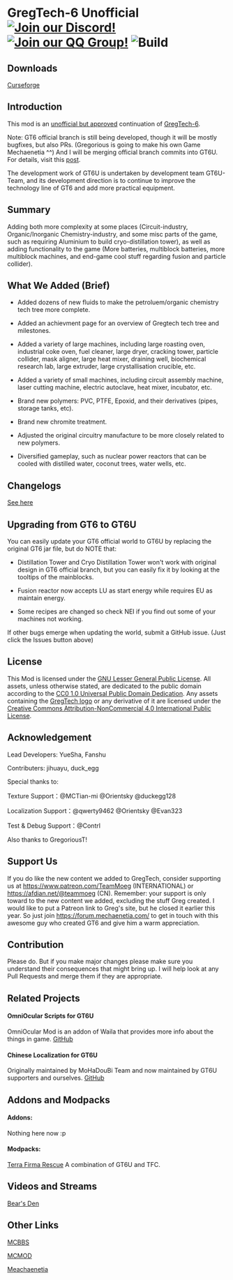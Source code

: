 # GregTech-6 Unofficial [![Join our Discord!](https://img.shields.io/badge/Discord-Join%20Us-blue)](https://discord.gg/BWn6E94) [![Join our QQ Group!](https://img.shields.io/badge/QQ-Join%20US-brightgreen)](https://jq.qq.com/?_wv=1027&k=uhBLbHnI) ![Build](https://github.com/GregTech6-Unofficial/GregTech6-Unofficial/workflows/Build/badge.svg) 

## Downloads

[Curseforge](https://www.curseforge.com/minecraft/mc-mods/gregtech6-unofficial)


## Introduction

This mod is an [unofficial but approved](https://forum.mechaenetia.com/tag/approved) continuation of [GregTech-6](https://github.com/GregTech6/gregtech6). 

Note: GT6 official branch is still being developed, though it will be mostly bugfixes, but also PRs. (Gregorious is going to make his own Game Mechaenetia ^^) And I will be merging official branch commits into GT6U. For details, visit this [post](https://forum.mechaenetia.com/t/gregtech-6-main-thread/34/168). 

The development work of GT6U is undertaken by development team GT6U-Team, and its development direction is to continue to improve the technology line of GT6 and add more practical equipment.

## Summary

Adding both more complexity at some places (Circuit-industry, Organic/Inorganic Chemistry-industry, and some misc parts of the game, such as requiring Aluminium to build cryo-distillation tower), as well as adding functionality to the game (More batteries, multiblock batteries, more multiblock machines, and end-game cool stuff regarding fusion and particle collider).

## What We Added (Brief)

* Added dozens of new fluids to make the petroluem/organic chemistry tech tree more complete.

* Added an achievment page for an overview of Gregtech tech tree and milestones. 

* Added a variety of large machines, including large roasting oven, industrial coke oven, fuel cleaner, large dryer, cracking tower, particle collider, mask aligner, large heat mixer, draining well, biochemical research lab, large extruder, large crystallisation crucible, etc. 

* Added a variety of small machines, including circuit assembly machine, laser cutting machine, electric autoclave, heat mixer, incubator, etc.

* Brand new polymers: PVC, PTFE, Epoxid, and their derivatives (pipes, storage tanks, etc).

* Brand new chromite treatment.

* Adjusted the original circuitry manufacture to be more closely related to new polymers. 

* Diversified gameplay, such as nuclear power reactors that can be cooled with distilled water, coconut trees, water wells, etc. 

## Changelogs

[See here](https://github.com/GregTech6-Unofficial/GregTech6-Unofficial/blob/master/CHANGELOG.txt)

## Upgrading from GT6 to GT6U

You can easily update your GT6 official world to GT6U by replacing the original GT6 jar file, but do NOTE that:

* Distillation Tower and Cryo Distillation Tower won't work with original design in GT6 official branch, but you can easily fix it by looking at the tooltips of the mainblocks.

* Fusion reactor now accepts LU as start energy while requires EU as maintain energy.

* Some recipes are changed so check NEI if you find out some of your machines not working.

If other bugs emerge when updating the world, submit a GitHub issue. (Just click the Issues button above)

## License

This Mod is licensed under the [GNU Lesser General Public License](LICENSE).
All assets, unless otherwise stated, are dedicated to the public domain
according to the [CC0 1.0 Universal Public Domain Dedication](src/main/resources/LICENSE.assets).
Any assets containing the [GregTech logo](src/main/resources/logos) or any
derivative of it are licensed under the
[Creative Commons Attribution-NonCommercial 4.0 International Public License](src/main/resources/LICENSE.logos).

## Acknowledgement

Lead Developers: YueSha, Fanshu

Contributers: jihuayu, duck_egg

Special thanks to:

Texture Support：@MCTian-mi @Orientsky @duckegg128

Localization Support：@qwerty9462 @Orientsky @Evan323

Test & Debug Support：@Contrl

Also thanks to GregoriousT!

## Support Us

If you do like the new content we added to GregTech, consider supporting us at https://www.patreon.com/TeamMoeg (INTERNATIONAL) or https://afdian.net/@teammoeg (CN). Remember: your support is only toward to the new content we added, excluding the stuff Greg created. I would like to put a Patreon link to Greg's site, but he closed it earlier this year. So just join https://forum.mechaenetia.com/ to get in touch with this awesome guy who created GT6 and give him a warm appreciation. 

## Contribution

Please do. But if you make major changes please make sure you understand their consequences that might bring up. I will help look at any Pull Requests and merge them if they are appropriate. 

## Related Projects

#### OmniOcular Scripts for GT6U

OmniOcular Mod is an addon of Waila that provides more info about the things in game. [GitHub](https://github.com/GregTech6-Unofficial/OmniOcularGT6U)

#### Chinese Localization for GT6U

Originally maintained by MoHaDouBi Team and now maintained by GT6U supporters and ourselves. [GitHub](https://github.com/yuesha-yc/GregTech6U-Chinese-Localization)

## Addons and Modpacks

#### Addons:

Nothing here now :p

#### Modpacks:

[Terra Firma Rescue](https://www.curseforge.com/minecraft/modpacks/terrafirma-rescue) A combination of GT6U and TFC. 

## Videos and Streams

[Bear's Den](https://www.youtube.com/playlist?list=PLt-FxKYxk8Lj30lntAvgCfZcde142pste)

## Other Links

[MCBBS](https://www.mcbbs.net/thread-1038500-1-1.html)

[MCMOD](https://www.mcmod.cn/class/2281.html)

[Meachaenetia](https://forum.mechaenetia.com/t/gregtech-6-unofficial-gt6u-thread/1556)
